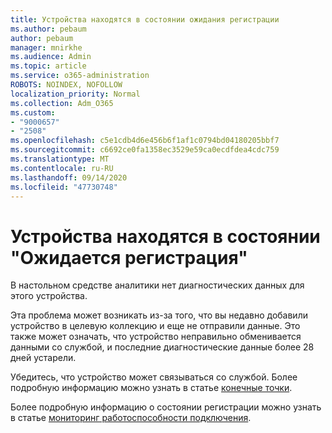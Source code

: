 ```yaml
---
title: Устройства находятся в состоянии ожидания регистрации
ms.author: pebaum
author: pebaum
manager: mnirkhe
ms.audience: Admin
ms.topic: article
ms.service: o365-administration
ROBOTS: NOINDEX, NOFOLLOW
localization_priority: Normal
ms.collection: Adm_O365
ms.custom:
- "9000657"
- "2508"
ms.openlocfilehash: c5e1cdb4d6e456b6f1af1c0794bd04180205bbf7
ms.sourcegitcommit: c6692ce0fa1358ec3529e59ca0ecdfdea4cdc759
ms.translationtype: MT
ms.contentlocale: ru-RU
ms.lasthandoff: 09/14/2020
ms.locfileid: "47730748"
---
```

# <a name="devices-are-in-awaiting-enrollment-state"></a>Устройства находятся в состоянии "Ожидается регистрация"

В настольном средстве аналитики нет диагностических данных для этого устройства. 

Эта проблема может возникать из-за того, что вы недавно добавили устройство в целевую коллекцию и еще не отправили данные. Это также может означать, что устройство неправильно обменивается данными со службой, и последние диагностические данные более 28 дней устарели.

Убедитесь, что устройство может связываться со службой. Более подробную информацию можно узнать в статье [конечные точки](https://docs.microsoft.com/configmgr/desktop-analytics/enable-data-sharing#endpoints).

Более подробную информацию о состоянии регистрации можно узнать в статье [мониторинг работоспособности подключения](https://docs.microsoft.com/configmgr/desktop-analytics/monitor-connection-health#awaiting-enrollment).